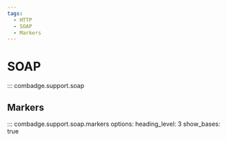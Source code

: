 ```yaml
---
tags:
  - HTTP
  - SOAP
  - Markers
---
```


# SOAP

::: combadge.support.soap

## Markers

::: combadge.support.soap.markers
    options:
      heading_level: 3
      show_bases: true
